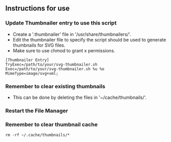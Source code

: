 ## Instructions for use

### Update Thumbnailer entry to use this script

* Create a '.thumbnailer' file in '/usr/share/thumbnailers/'.
* Edit the thumbnailer file to specify the script should be used to generate thumbnails for SVG files.
* Make sure to use chmod to grant x permissions.

```
[Thumbnailer Entry]
TryExec=/path/to/your/svg-thumbnailer.sh
Exec=/path/to/your/svg-thumbnailer.sh %u %o
MimeType=image/svg+xml;
```

### Remember to clear existing thumbnails

* This can be done by deleting the files in '~/cache/thumbnails/'.

### Restart the File Manager

### Remember to clear thumbnail cache

```
rm -rf ~/.cache/thumbnails/*
```
